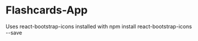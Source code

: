 # Flashcards-App

Uses react-bootstrap-icons installed with npm install react-bootstrap-icons --save

